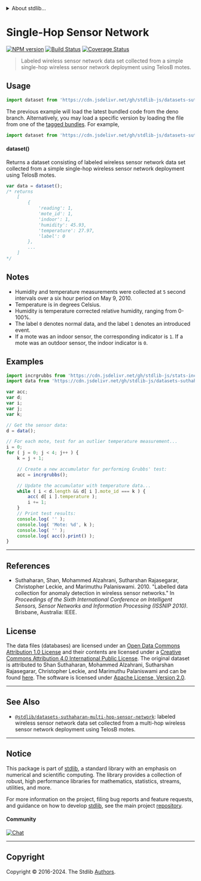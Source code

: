 <!--

@license Apache-2.0

Copyright (c) 2018 The Stdlib Authors.

Licensed under the Apache License, Version 2.0 (the "License");
you may not use this file except in compliance with the License.
You may obtain a copy of the License at

   http://www.apache.org/licenses/LICENSE-2.0

Unless required by applicable law or agreed to in writing, software
distributed under the License is distributed on an "AS IS" BASIS,
WITHOUT WARRANTIES OR CONDITIONS OF ANY KIND, either express or implied.
See the License for the specific language governing permissions and
limitations under the License.

-->


<details>
  <summary>
    About stdlib...
  </summary>
  <p>We believe in a future in which the web is a preferred environment for numerical computation. To help realize this future, we've built stdlib. stdlib is a standard library, with an emphasis on numerical and scientific computation, written in JavaScript (and C) for execution in browsers and in Node.js.</p>
  <p>The library is fully decomposable, being architected in such a way that you can swap out and mix and match APIs and functionality to cater to your exact preferences and use cases.</p>
  <p>When you use stdlib, you can be absolutely certain that you are using the most thorough, rigorous, well-written, studied, documented, tested, measured, and high-quality code out there.</p>
  <p>To join us in bringing numerical computing to the web, get started by checking us out on <a href="https://github.com/stdlib-js/stdlib">GitHub</a>, and please consider <a href="https://opencollective.com/stdlib">financially supporting stdlib</a>. We greatly appreciate your continued support!</p>
</details>

# Single-Hop Sensor Network

[![NPM version][npm-image]][npm-url] [![Build Status][test-image]][test-url] [![Coverage Status][coverage-image]][coverage-url] <!-- [![dependencies][dependencies-image]][dependencies-url] -->

> Labeled wireless sensor network data set collected from a simple single-hop wireless sensor network deployment using TelosB motes.



<section class="usage">

## Usage

```javascript
import dataset from 'https://cdn.jsdelivr.net/gh/stdlib-js/datasets-suthaharan-single-hop-sensor-network@deno/mod.js';
```
The previous example will load the latest bundled code from the deno branch. Alternatively, you may load a specific version by loading the file from one of the [tagged bundles](https://github.com/stdlib-js/datasets-suthaharan-single-hop-sensor-network/tags). For example,

```javascript
import dataset from 'https://cdn.jsdelivr.net/gh/stdlib-js/datasets-suthaharan-single-hop-sensor-network@v0.2.1-deno/mod.js';
```

#### dataset()

Returns a dataset consisting of labeled wireless sensor network data set collected from a simple single-hop wireless sensor network deployment using TelosB motes.

```javascript
var data = dataset();
/* returns
    [
        {
            'reading': 1,
            'mote_id': 1,
            'indoor': 1,
            'humidity': 45.93,
            'temperature': 27.97,
            'label': 0
        },
        ...
    ]
*/
```

</section>

<!-- /.usage -->

<section class="notes">

## Notes

-   Humidity and temperature measurements were collected at `5` second intervals over a six hour period on May 9, 2010.
-   Temperature is in degrees Celsius.
-   Humidity is temperature corrected relative humidity, ranging from 0-100%.
-   The label `0` denotes normal data, and the label `1` denotes an introduced event.
-   If a mote was an indoor sensor, the corresponding indicator is `1`. If a mote was an outdoor sensor, the indoor indicator is `0`.

</section>

<!-- /.notes -->

<section class="examples">

## Examples

<!-- eslint no-undef: "error" -->

```javascript
import incrgrubbs from 'https://cdn.jsdelivr.net/gh/stdlib-js/stats-incr-grubbs@deno/mod.js';
import data from 'https://cdn.jsdelivr.net/gh/stdlib-js/datasets-suthaharan-single-hop-sensor-network@deno/mod.js';

var acc;
var d;
var i;
var j;
var k;

// Get the sensor data:
d = data();

// For each mote, test for an outlier temperature measurement...
i = 0;
for ( j = 0; j < 4; j++ ) {
    k = j + 1;

    // Create a new accumulator for performing Grubbs' test:
    acc = incrgrubbs();

    // Update the accumulator with temperature data...
    while ( i < d.length && d[ i ].mote_id === k ) {
        acc( d[ i ].temperature );
        i += 1;
    }
    // Print test results:
    console.log( '' );
    console.log( 'Mote: %d', k );
    console.log( '' );
    console.log( acc().print() );
}
```

</section>

<!-- /.examples -->



* * *

<section class="references">

## References

-   Suthaharan, Shan, Mohammed Alzahrani, Sutharshan Rajasegarar, Christopher Leckie, and Marimuthu Palaniswami. 2010. "Labelled data collection for anomaly detection in wireless sensor networks." In _Proceedings of the Sixth International Conference on Intelligent Sensors, Sensor Networks and Information Processing (ISSNIP 2010)_. Brisbane, Australia: IEEE.

</section>

<!-- /.references -->

<!-- <license> -->

## License

The data files (databases) are licensed under an [Open Data Commons Attribution 1.0 License][odc-by-1.0] and their contents are licensed under a [Creative Commons Attribution 4.0 International Public License][cc-by-4.0]. The original dataset is attributed to Shan Suthaharan, Mohammed Alzahrani, Sutharshan Rajasegarar, Christopher Leckie, and Marimuthu Palaniswami and can be found [here][suthaharan-single-hop-sensor-network-data]. The software is licensed under [Apache License, Version 2.0][apache-license].

<!-- </license> -->

<!-- Section for related `stdlib` packages. Do not manually edit this section, as it is automatically populated. -->

<section class="related">

* * *

## See Also

-   <span class="package-name">[`@stdlib/datasets-suthaharan-multi-hop-sensor-network`][@stdlib/datasets/suthaharan-multi-hop-sensor-network]</span><span class="delimiter">: </span><span class="description">labeled wireless sensor network data set collected from a multi-hop wireless sensor network deployment using TelosB motes.</span>

</section>

<!-- /.related -->

<!-- Section for all links. Make sure to keep an empty line after the `section` element and another before the `/section` close. -->


<section class="main-repo" >

* * *

## Notice

This package is part of [stdlib][stdlib], a standard library with an emphasis on numerical and scientific computing. The library provides a collection of robust, high performance libraries for mathematics, statistics, streams, utilities, and more.

For more information on the project, filing bug reports and feature requests, and guidance on how to develop [stdlib][stdlib], see the main project [repository][stdlib].

#### Community

[![Chat][chat-image]][chat-url]

---

## Copyright

Copyright &copy; 2016-2024. The Stdlib [Authors][stdlib-authors].

</section>

<!-- /.stdlib -->

<!-- Section for all links. Make sure to keep an empty line after the `section` element and another before the `/section` close. -->

<section class="links">

[npm-image]: http://img.shields.io/npm/v/@stdlib/datasets-suthaharan-single-hop-sensor-network.svg
[npm-url]: https://npmjs.org/package/@stdlib/datasets-suthaharan-single-hop-sensor-network

[test-image]: https://github.com/stdlib-js/datasets-suthaharan-single-hop-sensor-network/actions/workflows/test.yml/badge.svg?branch=v0.2.1
[test-url]: https://github.com/stdlib-js/datasets-suthaharan-single-hop-sensor-network/actions/workflows/test.yml?query=branch:v0.2.1

[coverage-image]: https://img.shields.io/codecov/c/github/stdlib-js/datasets-suthaharan-single-hop-sensor-network/main.svg
[coverage-url]: https://codecov.io/github/stdlib-js/datasets-suthaharan-single-hop-sensor-network?branch=main

<!--

[dependencies-image]: https://img.shields.io/david/stdlib-js/datasets-suthaharan-single-hop-sensor-network.svg
[dependencies-url]: https://david-dm.org/stdlib-js/datasets-suthaharan-single-hop-sensor-network/main

-->

[chat-image]: https://img.shields.io/gitter/room/stdlib-js/stdlib.svg
[chat-url]: https://app.gitter.im/#/room/#stdlib-js_stdlib:gitter.im

[stdlib]: https://github.com/stdlib-js/stdlib

[stdlib-authors]: https://github.com/stdlib-js/stdlib/graphs/contributors

[cli-section]: https://github.com/stdlib-js/datasets-suthaharan-single-hop-sensor-network#cli
[cli-url]: https://github.com/stdlib-js/datasets-suthaharan-single-hop-sensor-network/tree/cli
[@stdlib/datasets-suthaharan-single-hop-sensor-network]: https://github.com/stdlib-js/datasets-suthaharan-single-hop-sensor-network/tree/main

[umd]: https://github.com/umdjs/umd
[es-module]: https://developer.mozilla.org/en-US/docs/Web/JavaScript/Guide/Modules

[deno-url]: https://github.com/stdlib-js/datasets-suthaharan-single-hop-sensor-network/tree/deno
[deno-readme]: https://github.com/stdlib-js/datasets-suthaharan-single-hop-sensor-network/blob/deno/README.md
[umd-url]: https://github.com/stdlib-js/datasets-suthaharan-single-hop-sensor-network/tree/umd
[umd-readme]: https://github.com/stdlib-js/datasets-suthaharan-single-hop-sensor-network/blob/umd/README.md
[esm-url]: https://github.com/stdlib-js/datasets-suthaharan-single-hop-sensor-network/tree/esm
[esm-readme]: https://github.com/stdlib-js/datasets-suthaharan-single-hop-sensor-network/blob/esm/README.md
[branches-url]: https://github.com/stdlib-js/datasets-suthaharan-single-hop-sensor-network/blob/main/branches.md

[suthaharan-single-hop-sensor-network-data]: http://www.uncg.edu/cmp/downloads/lwsndr.html

[odc-by-1.0]: http://opendatacommons.org/licenses/by/1.0/

[cc-by-4.0]: http://creativecommons.org/licenses/by/4.0/

[apache-license]: https://www.apache.org/licenses/LICENSE-2.0

<!-- <related-links> -->

[@stdlib/datasets/suthaharan-multi-hop-sensor-network]: https://github.com/stdlib-js/datasets-suthaharan-multi-hop-sensor-network/tree/deno

<!-- </related-links> -->

</section>

<!-- /.links -->
